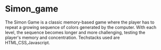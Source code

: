 # Simon_game
The Simon Game is a classic memory-based game where the player has to repeat a growing sequence of colors generated by the computer. With each level, the sequence becomes longer and more challenging, testing the player's memory and concentration. Techstacks used are HTML,CSS,Javascript.
